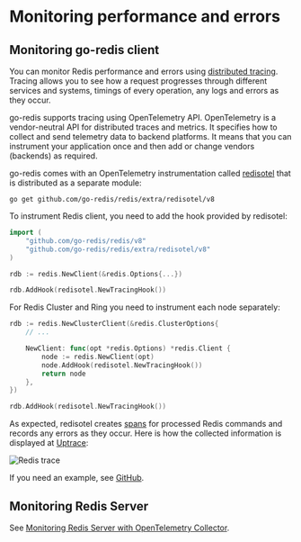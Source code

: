 # Monitoring performance and errors

## Monitoring go-redis client

You can monitor Redis performance and errors using
[distributed tracing](https://opentelemetry.uptrace.dev/guide/distributed-tracing.html). Tracing
allows you to see how a request progresses through different services and systems, timings of every
operation, any logs and errors as they occur.

go-redis supports tracing using OpenTelemetry API. OpenTelemetry is a vendor-neutral API for
distributed traces and metrics. It specifies how to collect and send telemetry data to backend
platforms. It means that you can instrument your application once and then add or change vendors
(backends) as required.

go-redis comes with an OpenTelemetry instrumentation called
[redisotel](https://github.com/go-redis/redis/tree/master/extra/redisotel) that is distributed as a
separate module:

```shell
go get github.com/go-redis/redis/extra/redisotel/v8
```

To instrument Redis client, you need to add the hook provided by redisotel:

```go
import (
    "github.com/go-redis/redis/v8"
    "github.com/go-redis/redis/extra/redisotel/v8"
)

rdb := redis.NewClient(&redis.Options{...})

rdb.AddHook(redisotel.NewTracingHook())
```

For Redis Cluster and Ring you need to instrument each node separately:

```go
rdb := redis.NewClusterClient(&redis.ClusterOptions{
    // ...

    NewClient: func(opt *redis.Options) *redis.Client {
        node := redis.NewClient(opt)
        node.AddHook(redisotel.NewTracingHook())
        return node
    },
})

rdb.AddHook(redisotel.NewTracingHook())
```

As expected, redisotel creates
[spans](https://opentelemetry.uptrace.dev/guide/distributed-tracing.html#spans) for processed Redis
commands and records any errors as they occur. Here is how the collected information is displayed at
[Uptrace](https://uptrace.dev/explore/1/groups/?system=db%3Aredis&utm_source=redis&utm_campaign=redis-tracing):

![Redis trace](/img/redis-trace.png)

If you need an example, see [GitHub](https://github.com/go-redis/redis/tree/master/example/otel).

## Monitoring Redis Server

See
[Monitoring Redis Server with OpenTelemetry Collector](https://blog.uptrace.dev/posts/opentelemetry-collector-monitoring-redis.html).
